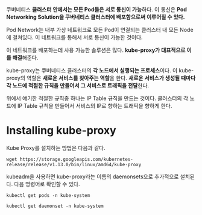 
쿠버네티스 **클러스터 안에서는 모든 Pod들은 서로 통신이 가능**하다. 이 통신은 **Pod Networking Solution을 쿠버네티스 클러스터에 배포함으로써 이루어질 수 있다.**

Pod Network는 내부 가상 네트워크로 모든 Pod이 연결되는 클러스터 내 모든 Node에 걸쳐있다. 이 네트워크를 통해서 서로 통신이 가능한 것이다.

이 네트워크를 배포하는데 사용 가능한 솔루션은 많다. **kube-proxy가 대표적으로 이를 해결**해준다.

kube-proxy는 쿠버네티스 클러스터의 **각 노드에서 실행되는 프로세스**이다. 이 kube-proxy의 역할은 **새로운 서비스를 찾아주는 역할**을 한다. **새로운 서비스가 생성될 때마다 각 노드에 적절한 규칙을 만들어서 그 서비스로 트래픽을 전달**한다.

위에서 얘기한 적절한 규칙중 하나는 IP Table 규칙을 만드는 것이다. 클러스터의 각 노드에 IP Table 규칙을 만들어서 서비스의 IP로 향하는 트래픽을 향하게 한다.
# Installing kube-proxy

Kube Proxy를 설치하는 방법은 다음과 같다.

```shell
wget https://storage.googleapis.com/kubernetes-release/release/v1.13.0/bin/linux/amd64/kube-proxy
```

kubeadm을 사용하면 kube-proxy라는 이름의 daemonsets으로 추가적으로 설치된다. 다음 명령어로 확인할 수 있다.

```shell
kubectl get pods -n kube-system
```

```shell
kubectl get daemonset -n kube-system
```
